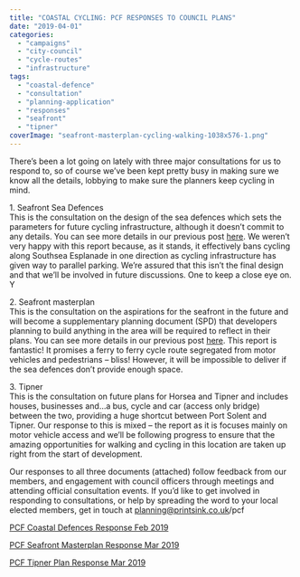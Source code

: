 ```yaml
---
title: "COASTAL CYCLING: PCF RESPONSES TO COUNCIL PLANS"
date: "2019-04-01"
categories: 
  - "campaigns"
  - "city-council"
  - "cycle-routes"
  - "infrastructure"
tags: 
  - "coastal-defence"
  - "consultation"
  - "planning-application"
  - "responses"
  - "seafront"
  - "tipner"
coverImage: "seafront-masterplan-cycling-walking-1038x576-1.png"
---
```


There’s been a lot going on lately with three major consultations for us to respond to, so of course we’ve been kept pretty busy in making sure we know all the details, lobbying to make sure the planners keep cycling in mind.

1\. Seafront Sea Defences  
This is the consultation on the design of the sea defences which sets the parameters for future cycling infrastructure, although it doesn’t commit to any details. You can see more details in our previous post [here](http://www.printsink.co.uk/pcf/2019/02/seafront-cycling-action-needed-now-now-now/). We weren’t very happy with this report because, as it stands, it effectively bans cycling along Southsea Esplanade in one direction as cycling infrastructure has given way to parallel parking. We’re assured that this isn’t the final design and that we’ll be involved in future discussions. One to keep a close eye on. Y

2\. Seafront masterplan  
This is the consultation on the aspirations for the seafront in the future and will become a supplementary planning document (SPD) that developers planning to build anything in the area will be required to reflect in their plans. You can see more details in our previous post [here](http://www.printsink.co.uk/pcf/2019/02/seafront-cycling-action-needed-now-now-now/). This report is fantastic! It promises a ferry to ferry cycle route segregated from motor vehicles and pedestrians – bliss! However, it will be impossible to deliver if the sea defences don’t provide enough space.

3\. Tipner  
This is the consultation on future plans for Horsea and Tipner and includes houses, businesses and…a bus, cycle and car (access only bridge) between the two, providing a huge shortcut between Port Solent and Tipner. Our response to this is mixed – the report as it is focuses mainly on motor vehicle access and we’ll be following progress to ensure that the amazing opportunities for walking and cycling in this location are taken up right from the start of development.

Our responses to all three documents (attached) follow feedback from our members, and engagement with council officers through meetings and attending official consultation events. If you’d like to get involved in responding to consultations, or help by spreading the word to your local elected members, get in touch at planning@printsink.co.uk/pcf

[PCF Coastal Defences Response Feb 2019](http://www.printsink.co.uk/pcf/2019/04/coastal-cycling-pcf-responses-to-council-plans/pcf-coastal-defences-response-feb-2019/)

[PCF Seafront Masterplan Response Mar 2019](http://www.printsink.co.uk/pcf/2019/04/coastal-cycling-pcf-responses-to-council-plans/pcf-seafront-masterplan-response-mar-2019/)

[PCF Tipner Plan Response Mar 2019](http://www.printsink.co.uk/pcf/2019/04/coastal-cycling-pcf-responses-to-council-plans/pcf-tipner-plan-response-mar-2019/)
